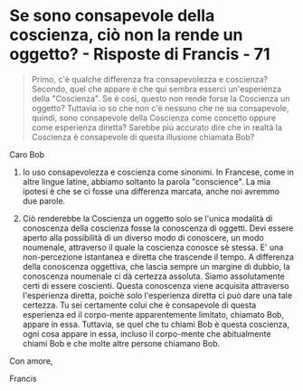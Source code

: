 # Se sono consapevole della coscienza, ciò non la rende un oggetto? - Risposte di Francis - 71

>Primo, c'è qualche differenza fra consapevolezza e coscienza? Secondo, quel che appare è che qui sembra esserci un'esperienza della "Coscienza". Se è così, questo non rende forse la Coscienza un oggetto? Tuttavia io so che non c'è nessuno che ne sia consapevole, quindi, sono consapevole della Coscienza come concetto oppure come esperienza diretta? Sarebbe più accurato dire che in realtà la Coscienza è consapevole di questa illusione chiamata Bob?

Caro Bob

1. Io uso consapevolezza e coscienza come sinonimi. In Francese, come in altre lingue latine, abbiamo soltanto la parola "conscience". La mia ipotesi è che se ci fosse una differenza marcata, anche noi avremmo due parole.

2. Ciò renderebbe la Coscienza un oggetto solo se l'unica modalità di conoscenza della coscienza fosse la conoscenza di oggetti. Devi essere aperto alla possibilità di un diverso modo di conoscere, un modo noumenale, attraverso il quale la coscienza conosce sè stessa. E' una non-percezione istantanea e diretta che trascende il tempo. A differenza della conoscenza oggettiva, che lascia sempre un margine di dubbio, la conoscenza noumenale ci dà certezza assoluta. Siamo assolutamente certi di essere coscienti. Questa conoscenza viene acquisita attraverso l'esperienza diretta, poichè solo l'esperienza diretta ci può dare una tale certezza. Tu sei certamente colui che è consapevole di questa esperienza ed il corpo-mente apparentemente limitato, chiamato Bob, appare in essa. Tuttavia, se quel che tu chiami Bob è questa coscienza, ogni cosa appare in essa, incluso il corpo-mente che abitualmente chiami Bob e che molte altre persone chiamano Bob.

Con amore,

Francis

